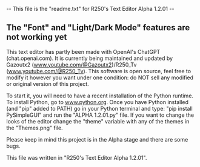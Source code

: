 -- This file is the "readme.txt" for R250's Text Editor Alpha 1.2.01 --

## The "Font" and "Light/Dark Mode" features are not working yet ##

This text editor has partly been made with OpenAI's ChatGPT (chat.openai.com).
It is currently being maintained and updated by Gazoutx2 (www.youtube.com/@Gazoutx2)/R250_Tv
(www.youtube.com/@R250_Tv). This software is open source, feel free to modify it however you want under one 
condition: do NOT sell any modified or original version of this project. 

To start it, you will need to have a recent installation of the Python runtime. To install Python, go to 
www.python.org. Once you have Python installed (and "pip" added to PATH) go in your Python terminal and type: 
"pip install PySimpleGUI" and run the "ALPHA 1.2.01.py" file. If you want to change the looks of the editor 
change the "theme" variable with any of the themes in the "Themes.png" file.

Please keep in mind this project is in the Alpha stage and there are some bugs. 

This file was written in "R250's Text Editor Alpha 1.2.01".
